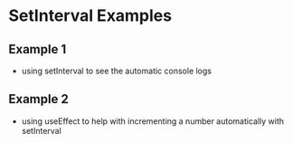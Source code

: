 # SetInterval Examples

## Example 1
- using setInterval to see the automatic console logs


## Example 2
- using useEffect to help with incrementing a number automatically with setInterval
